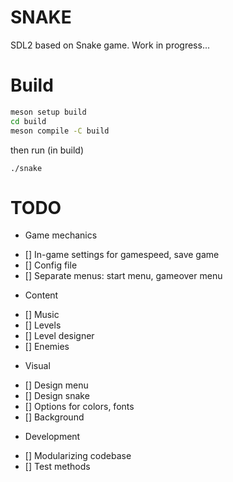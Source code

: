 # SNAKE

SDL2 based on Snake game. Work in progress...


# Build

```bash
meson setup build
cd build
meson compile -C build
```

then run (in build)

`./snake`


# TODO

* Game mechanics
- [] In-game settings for gamespeed, save game
- [] Config file
- [] Separate menus: start menu, gameover menu

* Content
- [] Music
- [] Levels
- [] Level designer
- [] Enemies

* Visual
- [] Design menu
- [] Design snake
- [] Options for colors, fonts
- [] Background

* Development
- [] Modularizing codebase
- [] Test methods
